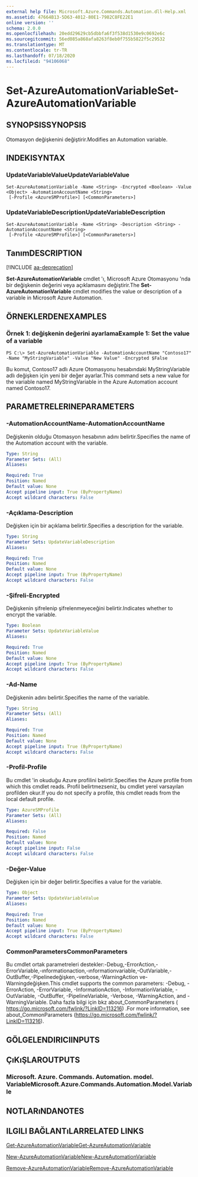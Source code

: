 ```yaml
---
external help file: Microsoft.Azure.Commands.Automation.dll-Help.xml
ms.assetid: 47664B13-5D63-4012-80E1-7982C8FE22E1
online version: ''
schema: 2.0.0
ms.openlocfilehash: 20edd29629cb5dbbfa6f3f538d1530e9c0692e6c
ms.sourcegitcommit: 56ed085a868afa8263f8eb0f755b5822f5c29532
ms.translationtype: MT
ms.contentlocale: tr-TR
ms.lasthandoff: 07/18/2020
ms.locfileid: "94106068"
---
```

# <span data-ttu-id="c6897-101">Set-AzureAutomationVariable</span><span class="sxs-lookup"><span data-stu-id="c6897-101">Set-AzureAutomationVariable</span></span>

## <span data-ttu-id="c6897-102">SYNOPSIS</span><span class="sxs-lookup"><span data-stu-id="c6897-102">SYNOPSIS</span></span>

<span data-ttu-id="c6897-103">Otomasyon değişkenini değiştirir.</span><span class="sxs-lookup"><span data-stu-id="c6897-103">Modifies an Automation variable.</span></span>

## <span data-ttu-id="c6897-104">INDEKI</span><span class="sxs-lookup"><span data-stu-id="c6897-104">SYNTAX</span></span>

### <span data-ttu-id="c6897-105">UpdateVariableValue</span><span class="sxs-lookup"><span data-stu-id="c6897-105">UpdateVariableValue</span></span>
```
Set-AzureAutomationVariable -Name <String> -Encrypted <Boolean> -Value <Object> -AutomationAccountName <String>
 [-Profile <AzureSMProfile>] [<CommonParameters>]
```

### <span data-ttu-id="c6897-106">UpdateVariableDescription</span><span class="sxs-lookup"><span data-stu-id="c6897-106">UpdateVariableDescription</span></span>
```
Set-AzureAutomationVariable -Name <String> -Description <String> -AutomationAccountName <String>
 [-Profile <AzureSMProfile>] [<CommonParameters>]
```

## <span data-ttu-id="c6897-107">Tanım</span><span class="sxs-lookup"><span data-stu-id="c6897-107">DESCRIPTION</span></span>

[!INCLUDE [aa-deprecation](../include/aa-deprecation.md)]

<span data-ttu-id="c6897-108">**Set-AzureAutomationVariable** cmdlet 'ı, Microsoft Azure Otomasyonu 'nda bir değişkenin değerini veya açıklamasını değiştirir.</span><span class="sxs-lookup"><span data-stu-id="c6897-108">The **Set-AzureAutomationVariable** cmdlet modifies the value or description of a variable in Microsoft Azure Automation.</span></span>

## <span data-ttu-id="c6897-109">ÖRNEKLERDEN</span><span class="sxs-lookup"><span data-stu-id="c6897-109">EXAMPLES</span></span>

### <span data-ttu-id="c6897-110">Örnek 1: değişkenin değerini ayarlama</span><span class="sxs-lookup"><span data-stu-id="c6897-110">Example 1: Set the value of a variable</span></span>
```
PS C:\> Set-AzureAutomationVariable -AutomationAccountName "Contoso17" -Name "MyStringVariable" -Value "New Value" -Encrypted $False
```

<span data-ttu-id="c6897-111">Bu komut, Contoso17 adlı Azure Otomasyonu hesabındaki MyStringVariable adlı değişken için yeni bir değer ayarlar.</span><span class="sxs-lookup"><span data-stu-id="c6897-111">This command sets a new value for the variable named MyStringVariable in the Azure Automation account named Contoso17.</span></span>

## <span data-ttu-id="c6897-112">PARAMETRELERINE</span><span class="sxs-lookup"><span data-stu-id="c6897-112">PARAMETERS</span></span>

### <span data-ttu-id="c6897-113">-AutomationAccountName</span><span class="sxs-lookup"><span data-stu-id="c6897-113">-AutomationAccountName</span></span>
<span data-ttu-id="c6897-114">Değişkenin olduğu Otomasyon hesabının adını belirtir.</span><span class="sxs-lookup"><span data-stu-id="c6897-114">Specifies the name of the Automation account with the variable.</span></span>

```yaml
Type: String
Parameter Sets: (All)
Aliases: 

Required: True
Position: Named
Default value: None
Accept pipeline input: True (ByPropertyName)
Accept wildcard characters: False
```

### <span data-ttu-id="c6897-115">-Açıklama</span><span class="sxs-lookup"><span data-stu-id="c6897-115">-Description</span></span>
<span data-ttu-id="c6897-116">Değişken için bir açıklama belirtir.</span><span class="sxs-lookup"><span data-stu-id="c6897-116">Specifies a description for the variable.</span></span>

```yaml
Type: String
Parameter Sets: UpdateVariableDescription
Aliases: 

Required: True
Position: Named
Default value: None
Accept pipeline input: True (ByPropertyName)
Accept wildcard characters: False
```

### <span data-ttu-id="c6897-117">-Şifreli</span><span class="sxs-lookup"><span data-stu-id="c6897-117">-Encrypted</span></span>
<span data-ttu-id="c6897-118">Değişkenin şifrelenip şifrelenmeyeceğini belirtir.</span><span class="sxs-lookup"><span data-stu-id="c6897-118">Indicates whether to encrypt the variable.</span></span>

```yaml
Type: Boolean
Parameter Sets: UpdateVariableValue
Aliases: 

Required: True
Position: Named
Default value: None
Accept pipeline input: True (ByPropertyName)
Accept wildcard characters: False
```

### <span data-ttu-id="c6897-119">-Ad</span><span class="sxs-lookup"><span data-stu-id="c6897-119">-Name</span></span>
<span data-ttu-id="c6897-120">Değişkenin adını belirtir.</span><span class="sxs-lookup"><span data-stu-id="c6897-120">Specifies the name of the variable.</span></span>

```yaml
Type: String
Parameter Sets: (All)
Aliases: 

Required: True
Position: Named
Default value: None
Accept pipeline input: True (ByPropertyName)
Accept wildcard characters: False
```

### <span data-ttu-id="c6897-121">-Profil</span><span class="sxs-lookup"><span data-stu-id="c6897-121">-Profile</span></span>
<span data-ttu-id="c6897-122">Bu cmdlet 'in okuduğu Azure profilini belirtir.</span><span class="sxs-lookup"><span data-stu-id="c6897-122">Specifies the Azure profile from which this cmdlet reads.</span></span>
<span data-ttu-id="c6897-123">Profil belirtmezseniz, bu cmdlet yerel varsayılan profilden okur.</span><span class="sxs-lookup"><span data-stu-id="c6897-123">If you do not specify a profile, this cmdlet reads from the local default profile.</span></span>

```yaml
Type: AzureSMProfile
Parameter Sets: (All)
Aliases: 

Required: False
Position: Named
Default value: None
Accept pipeline input: False
Accept wildcard characters: False
```

### <span data-ttu-id="c6897-124">-Değer</span><span class="sxs-lookup"><span data-stu-id="c6897-124">-Value</span></span>
<span data-ttu-id="c6897-125">Değişken için bir değer belirtir.</span><span class="sxs-lookup"><span data-stu-id="c6897-125">Specifies a value for the variable.</span></span>

```yaml
Type: Object
Parameter Sets: UpdateVariableValue
Aliases: 

Required: True
Position: Named
Default value: None
Accept pipeline input: True (ByPropertyName)
Accept wildcard characters: False
```

### <span data-ttu-id="c6897-126">CommonParameters</span><span class="sxs-lookup"><span data-stu-id="c6897-126">CommonParameters</span></span>
<span data-ttu-id="c6897-127">Bu cmdlet ortak parametreleri destekler:-Debug,-ErrorAction,-ErrorVariable,-ınformationaction,-ınformationvariable,-OutVariable,-OutBuffer,-Pipelinedeğişken,-verbose,-WarningAction ve-Warningdeğişken.</span><span class="sxs-lookup"><span data-stu-id="c6897-127">This cmdlet supports the common parameters: -Debug, -ErrorAction, -ErrorVariable, -InformationAction, -InformationVariable, -OutVariable, -OutBuffer, -PipelineVariable, -Verbose, -WarningAction, and -WarningVariable.</span></span> <span data-ttu-id="c6897-128">Daha fazla bilgi için bkz about_CommonParameters ( https://go.microsoft.com/fwlink/?LinkID=113216) .</span><span class="sxs-lookup"><span data-stu-id="c6897-128">For more information, see about_CommonParameters (https://go.microsoft.com/fwlink/?LinkID=113216).</span></span>

## <span data-ttu-id="c6897-129">GÖLGELENDIRICI</span><span class="sxs-lookup"><span data-stu-id="c6897-129">INPUTS</span></span>

## <span data-ttu-id="c6897-130">ÇıKıŞLAR</span><span class="sxs-lookup"><span data-stu-id="c6897-130">OUTPUTS</span></span>

### <span data-ttu-id="c6897-131">Microsoft. Azure. Commands. Automation. model. Variable</span><span class="sxs-lookup"><span data-stu-id="c6897-131">Microsoft.Azure.Commands.Automation.Model.Variable</span></span>

## <span data-ttu-id="c6897-132">NOTLARıNDA</span><span class="sxs-lookup"><span data-stu-id="c6897-132">NOTES</span></span>

## <span data-ttu-id="c6897-133">ILGILI BAĞLANTıLAR</span><span class="sxs-lookup"><span data-stu-id="c6897-133">RELATED LINKS</span></span>

[<span data-ttu-id="c6897-134">Get-AzureAutomationVariable</span><span class="sxs-lookup"><span data-stu-id="c6897-134">Get-AzureAutomationVariable</span></span>](./Get-AzureAutomationVariable.md)

[<span data-ttu-id="c6897-135">New-AzureAutomationVariable</span><span class="sxs-lookup"><span data-stu-id="c6897-135">New-AzureAutomationVariable</span></span>](./New-AzureAutomationVariable.md)

[<span data-ttu-id="c6897-136">Remove-AzureAutomationVariable</span><span class="sxs-lookup"><span data-stu-id="c6897-136">Remove-AzureAutomationVariable</span></span>](./Remove-AzureAutomationVariable.md)


